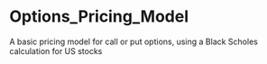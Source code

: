 # Options_Pricing_Model
A basic pricing model for call or put options, using a Black Scholes calculation for US stocks
